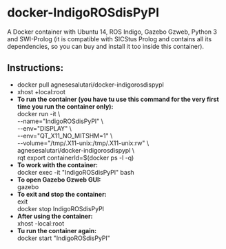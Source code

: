 # docker-IndigoROSdisPyPl
A Docker container with Ubuntu 14, ROS Indigo, Gazebo Gzweb, Python 3 and SWI-Prolog (it is compatible with SICStus Prolog and contains all its dependencies, so you can buy and install it too inside this container).

## Instructions:
-  docker pull agnesesalutari/docker-indigorosdispypl
-  xhost +local:root
-  **To run the container (you have tu use this command for the very first time you run the container only):** \
    docker run -it \\ \
    --name="IndigoROSdisPyPl" \\ \
    --env="DISPLAY" \\ \
    --env="QT_X11_NO_MITSHM=1" \\ \
    --volume="/tmp/.X11-unix:/tmp/.X11-unix:rw" \\ \
    agnesesalutari/docker-indigorosdispypl \\ \
    rqt export containerId=$(docker ps -l -q)
 -  **To work with the container:** \
    docker exec -it "IndigoROSdisPyPl" bash
 -  **To open Gazebo Gzweb GUI:** \
    gazebo
 -  **To exit and stop the container:** \
    exit \
    docker stop IndigoROSdisPyPl
 -  **After using the container:** \
    xhost -local:root
 -  **Tu run the container again:** \
    docker start "IndigoROSdisPyPl"
